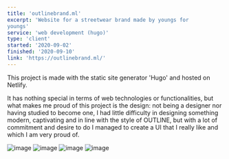 ```yaml
---
title: 'outlinebrand.ml'
excerpt: 'Website for a streetwear brand made by youngs for
youngs'
service: 'web development (hugo)'
type: 'client'
started: '2020-09-02'
finished: '2020-09-10'
link: 'https://outlinebrand.ml/'
---
```


This project is made with the static site generator 'Hugo' and hosted on Netlify. 

It has nothing special in terms of web technologies or functionalities, but what makes me proud of this project is the design: not being a designer nor having studied to become one, I had little difficulty in designing something modern, captivating and in line with the style of OUTLINE, but with a lot of commitment and desire to do I managed to create a UI that I really like and which I am very proud of.

![image](/images/projects/outlinebrand/1.jpg)
![image](/images/projects/outlinebrand/2.jpg)
![image](/images/projects/outlinebrand/3.jpg)
![image](/images/projects/outlinebrand/4.jpg)
